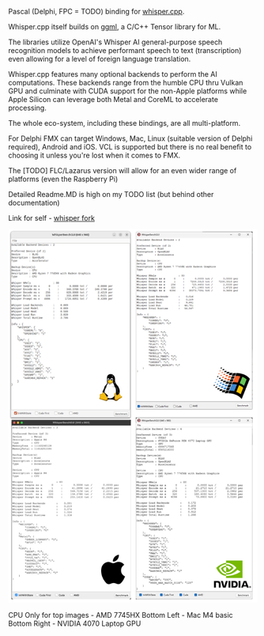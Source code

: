 Pascal (Delphi, FPC = TODO) binding for [whisper.cpp](https://github.com/ggml-org/whisper.cpp).

Whisper.cpp itself builds on [ggml](https://github.com/ggml-org/ggml), a C/C++ Tensor library for ML.

The libraries utilize OpenAI's Whisper AI general-purpose speech recognition models to achieve performant speech to text (transcription) even allowing for a level of foreign language translation.

Whisper.cpp features many optional backends to perform the AI computations. These backends range from the humble CPU thru Vulkan GPU and culminate with CUDA support for the non-Apple platforms while Apple Silicon can leverage both Metal and CoreML to accelerate processing.

The whole eco-system, including these bindings, are all multi-platform.

For Delphi FMX can target Windows, Mac, Linux (suitable version of Delphi required), Android and iOS. VCL is supported but there is no real benefit to choosing it unless you're lost when it comes to FMX.

The [TODO] FLC/Lazarus version will allow for an even wider range of platforms (even the Raspberry Pi)

Detailed Readme.MD is high on my TODO list (but behind other documentation)



Link for self - [whisper fork](https://github.com/WhisperBooks/whisper.cpp)

![Some Tests](img\comparison.png)

CPU Only for top images - AMD 7745HX
Bottom Left - Mac M4 basic
Bottom Right - NVIDIA 4070 Laptop GPU


